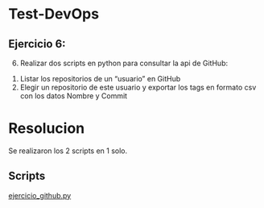 # Test-DevOps

## Ejercicio 6:

6)	Realizar dos scripts en python para consultar la api de GitHub:
1.	Listar los repositorios de un “usuario” en GitHub
2.	Elegir un repositorio de este usuario y exportar los tags en formato csv con los datos Nombre y Commit

# Resolucion
Se realizaron los 2 scripts en 1 solo.

## Scripts

[ejercicio_github.py](https://github.com/JoelGiannini/Test-DevOps/blob/main/ejercicio_github.py)


